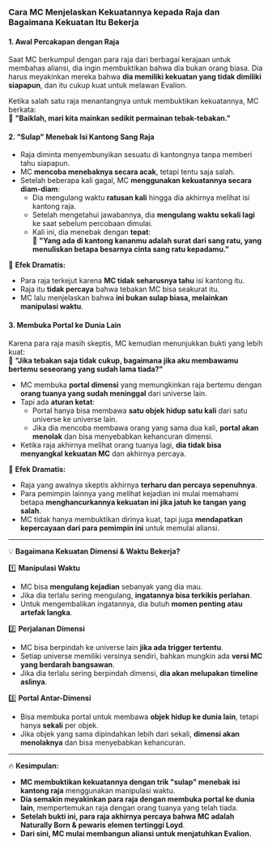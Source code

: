 ### **Cara MC Menjelaskan Kekuatannya kepada Raja dan Bagaimana Kekuatan Itu Bekerja**

#### **1. Awal Percakapan dengan Raja**

Saat MC berkumpul dengan para raja dari berbagai kerajaan untuk membahas aliansi, dia ingin membuktikan bahwa dia bukan orang biasa. Dia harus meyakinkan mereka bahwa **dia memiliki kekuatan yang tidak dimiliki siapapun**, dan itu cukup kuat untuk melawan Evalion.

Ketika salah satu raja menantangnya untuk membuktikan kekuatannya, MC berkata:  
💬 **"Baiklah, mari kita mainkan sedikit permainan tebak-tebakan."**

#### **2. "Sulap" Menebak Isi Kantong Sang Raja**

- Raja diminta menyembunyikan sesuatu di kantongnya tanpa memberi tahu siapapun.
- MC **mencoba menebaknya secara acak**, tetapi tentu saja salah.
- Setelah beberapa kali gagal, MC **menggunakan kekuatannya secara diam-diam**:
    - Dia mengulang waktu **ratusan kali** hingga dia akhirnya melihat isi kantong raja.
    - Setelah mengetahui jawabannya, dia **mengulang waktu sekali lagi** ke saat sebelum percobaan dimulai.
    - Kali ini, dia menebak dengan **tepat**:  
        💬 **"Yang ada di kantong kananmu adalah surat dari sang ratu, yang menuliskan betapa besarnya cinta sang ratu kepadamu."**

🔹 **Efek Dramatis:**

- Para raja terkejut karena **MC tidak seharusnya tahu** isi kantong itu.
- Raja itu **tidak percaya** bahwa tebakan MC bisa seakurat itu.
- MC lalu menjelaskan bahwa **ini bukan sulap biasa, melainkan manipulasi waktu**.

#### **3. Membuka Portal ke Dunia Lain**

Karena para raja masih skeptis, MC kemudian menunjukkan bukti yang lebih kuat:  
💬 **"Jika tebakan saja tidak cukup, bagaimana jika aku membawamu bertemu seseorang yang sudah lama tiada?"**

- MC membuka **portal dimensi** yang memungkinkan raja bertemu dengan **orang tuanya yang sudah meninggal** dari universe lain.
- Tapi ada **aturan ketat**:
    - Portal hanya bisa membawa **satu objek hidup satu kali** dari satu universe ke universe lain.
    - Jika dia mencoba membawa orang yang sama dua kali, **portal akan menolak** dan bisa menyebabkan kehancuran dimensi.
- Ketika raja akhirnya melihat orang tuanya lagi, **dia tidak bisa menyangkal kekuatan MC** dan akhirnya percaya.

🔹 **Efek Dramatis:**

- Raja yang awalnya skeptis akhirnya **terharu dan percaya sepenuhnya**.
- Para pemimpin lainnya yang melihat kejadian ini mulai memahami betapa **menghancurkannya kekuatan ini jika jatuh ke tangan yang salah**.
- MC tidak hanya membuktikan dirinya kuat, tapi juga **mendapatkan kepercayaan dari para pemimpin ini** untuk memulai aliansi.

---

💡 **Bagaimana Kekuatan Dimensi & Waktu Bekerja?**

1️⃣ **Manipulasi Waktu**

- MC bisa **mengulang kejadian** sebanyak yang dia mau.
- Jika dia terlalu sering mengulang, **ingatannya bisa terkikis perlahan**.
- Untuk mengembalikan ingatannya, dia butuh **momen penting atau artefak langka**.

2️⃣ **Perjalanan Dimensi**

- MC bisa berpindah ke universe lain **jika ada trigger tertentu**.
- Setiap universe memiliki versinya sendiri, bahkan mungkin ada **versi MC yang berdarah bangsawan**.
- Jika dia terlalu sering berpindah dimensi, **dia akan melupakan timeline aslinya**.

3️⃣ **Portal Antar-Dimensi**

- Bisa membuka portal untuk membawa **objek hidup ke dunia lain**, tetapi hanya **sekali** per objek.
- Jika objek yang sama dipindahkan lebih dari sekali, **dimensi akan menolaknya** dan bisa menyebabkan kehancuran.

---

🔥 **Kesimpulan:**

- **MC membuktikan kekuatannya dengan trik "sulap" menebak isi kantong raja** menggunakan manipulasi waktu.
- **Dia semakin meyakinkan para raja dengan membuka portal ke dunia lain**, mempertemukan raja dengan orang tuanya yang telah tiada.
- **Setelah bukti ini, para raja akhirnya percaya bahwa MC adalah Naturally Born & pewaris elemen tertinggi Loyd**.
- **Dari sini, MC mulai membangun aliansi untuk menjatuhkan Evalion.**